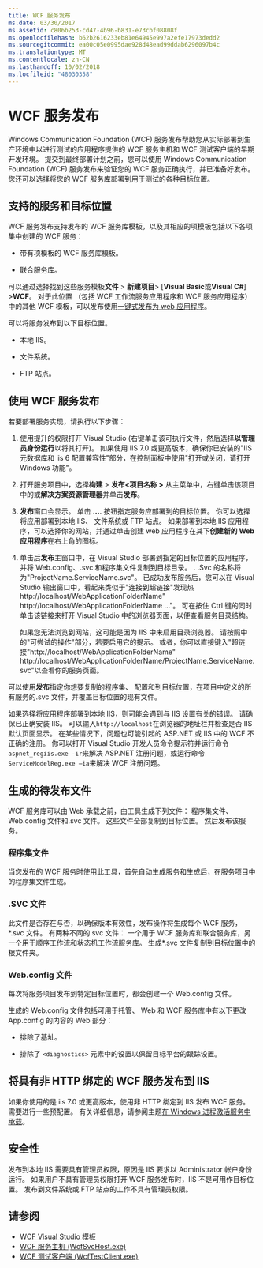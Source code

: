 ```yaml
---
title: WCF 服务发布
ms.date: 03/30/2017
ms.assetid: c806b253-cd47-4b96-b831-e73cbf08808f
ms.openlocfilehash: b62b2616233eb81e64945e997a2efe17973dedd2
ms.sourcegitcommit: ea00c05e0995dae928d48ead99ddab6296097b4c
ms.translationtype: MT
ms.contentlocale: zh-CN
ms.lasthandoff: 10/02/2018
ms.locfileid: "48030358"
---
```

# <a name="wcf-service-publishing"></a>WCF 服务发布

Windows Communication Foundation (WCF) 服务发布帮助您从实际部署到生产环境中以进行测试的应用程序提供的 WCF 服务主机和 WCF 测试客户端的早期开发环境。 提交到最终部署计划之前，您可以使用 Windows Communication Foundation (WCF) 服务发布来验证您的 WCF 服务正确执行，并已准备好发布。 您还可以选择将您的 WCF 服务库部署到用于测试的各种目标位置。

## <a name="supported-services-and-target-locations"></a>支持的服务和目标位置

WCF 服务发布支持发布的 WCF 服务库模板，以及其相应的项模板包括以下各项集中创建的 WCF 服务：

-   带有项模板的 WCF 服务库模板。

-   联合服务库。

可以通过选择找到这些服务模板**文件** > **新建项目**> [**Visual Basic**或**Visual C#**] >**WCF**。 对于此位置 （包括 WCF 工作流服务应用程序和 WCF 服务应用程序） 中的其他 WCF 模板，可以发布使用[一键式发布为 web 应用程序](https://msdn.microsoft.com/library/dd465337\(v=vs.110\).aspx)。

可以将服务发布到以下目标位置。

-   本地 IIS。

-   文件系统。

-   FTP 站点。

## <a name="using-wcf-service-publishing"></a>使用 WCF 服务发布

若要部署服务实现，请执行以下步骤：

1.  使用提升的权限打开 Visual Studio (右键单击该可执行文件，然后选择**以管理员身份运行**以将其打开)。  如果使用 IIS 7.0 或更高版本，确保你已安装的"IIS 元数据库和 iis 6 配置兼容性"部分，在控制面板中使用"打开或关闭，请打开 Windows 功能"。

2.  打开服务项目中，选择**构建** > **发布\<项目名称 >** 从主菜单中，右键单击该项目中的或**解决方案资源管理器**并单击**发布**。

3.  **发布**窗口会显示。 单击 **...**. 按钮指定服务应部署到的目标位置。 你可以选择将应用部署到本地 IIS、 文件系统或 FTP 站点。 如果部署到本地 IIS 应用程序，可以选择你的网站，并通过单击创建 web 应用程序在其下**创建新的 Web 应用程序**在右上角的图标。

4.  单击后**发布**主窗口中，在 Visual Studio 部署到指定的目标位置的应用程序，并将 Web.config、.svc 和程序集文件复制到目标目录。 . .Svc 的名称将为"ProjectName.ServiceName.svc"。 已成功发布服务后，您可以在 Visual Studio 输出窗口中，看起来类似于"连接到超链接"发现热 http://localhost/WebApplicationFolderName" http://localhost/WebApplicationFolderName ..."。 可在按住 Ctrl 键的同时单击该链接来打开 Visual Studio 中的浏览器页面，以便查看服务目录结构。

     如果您无法浏览到网站，这可能是因为 IIS 中未启用目录浏览器。 请按照中的"可尝试的操作"部分，若要启用它的提示。 或者，你可以直接键入"超链接"http://localhost/WebApplicationFolderName" http://localhost/WebApplicationFolderName/ProjectName.ServiceName.svc"以查看你的服务页面。

可以使用**发布**指定你想要复制的程序集、 配置和到目标位置，在项目中定义的所有服务的.svc 文件，并覆盖目标位置的现有文件。

如果选择将应用程序部署到本地 IIS，则可能会遇到与 IIS 设置有关的错误。 请确保已正确安装 IIS。 可以输入`http://localhost`在浏览器的地址栏并检查是否 IIS 默认页面显示。 在某些情况下，问题也可能引起的 ASP.NET 或 IIS 中的 WCF 不正确的注册。 你可以打开 Visual Studio 开发人员命令提示符并运行命令`aspnet_regiis.exe -ir`来解决 ASP.NET 注册问题，或运行命令`ServiceModelReg.exe –ia`来解决 WCF 注册问题。

## <a name="files-generated-for-publishing"></a>生成的待发布文件
 WCF 服务库可以由 Web 承载之前，由工具生成下列文件： 程序集文件、 Web.config 文件和.svc 文件。 这些文件全部复制到目标位置。 然后发布该服务。

### <a name="assembly-files"></a>程序集文件
 当您发布的 WCF 服务时使用此工具，首先自动生成服务和生成后，在服务项目中的程序集文件生成。

### <a name="svc-file"></a>.SVC 文件
 此文件是否存在与否，以确保版本有效性，发布操作将生成每个 WCF 服务，*.svc 文件。 有两种不同的 svc 文件： 一个用于 WCF 服务库和联合服务库，另一个用于顺序工作流和状态机工作流服务库。 生成\*.svc 文件复制到目标位置中的根文件夹。

### <a name="webconfig-file"></a>Web.config 文件
 每次将服务项目发布到特定目标位置时，都会创建一个 Web.config 文件。

 生成的 Web.config 文件包括可用于托管、 Web 和 WCF 服务库中有以下更改 App.config 的内容的 Web 部分：

-   排除了基址。

-   排除了 `<diagnostics>` 元素中的设置以保留目标平台的跟踪设置。

## <a name="publishing-wcf-services-with-non-http-bindings-to-iis"></a>将具有非 HTTP 绑定的 WCF 服务发布到 IIS
 如果你使用的是 iis 7.0 或更高版本，使用非 HTTP 绑定到 IIS 发布 WCF 服务。 需要进行一些预配置。 有关详细信息，请参阅主题[在 Windows 进程激活服务中承载](../../../docs/framework/wcf/feature-details/hosting-in-windows-process-activation-service.md)。

## <a name="security"></a>安全性
 发布到本地 IIS 需要具有管理员权限，原因是 IIS 要求以 Administrator 帐户身份运行。 如果用户不具有管理员权限打开 WCF 服务发布时，IIS 不是可用作目标位置。 发布到文件系统或 FTP 站点的工作不具有管理员权限。

## <a name="see-also"></a>请参阅

- [WCF Visual Studio 模板](../../../docs/framework/wcf/wcf-vs-templates.md)
- [WCF 服务主机 (WcfSvcHost.exe)](../../../docs/framework/wcf/wcf-service-host-wcfsvchost-exe.md)
- [WCF 测试客户端 (WcfTestClient.exe)](../../../docs/framework/wcf/wcf-test-client-wcftestclient-exe.md)